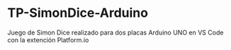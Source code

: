 # TP-SimonDice-Arduino
Juego de Simon Dice realizado para dos placas Arduino UNO en VS Code con la extención Platform.io 
